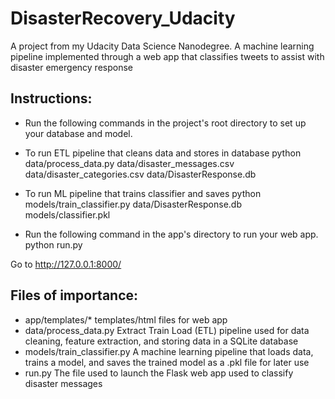 # DisasterRecovery_Udacity

A project from my Udacity Data Science Nanodegree. A machine learning pipeline implemented through a web app that classifies tweets to assist with disaster emergency response
## Instructions:
* Run the following commands in the project's root directory to set up your database and model.

* To run ETL pipeline that cleans data and stores in database python data/process_data.py data/disaster_messages.csv data/disaster_categories.csv data/DisasterResponse.db
* To run ML pipeline that trains classifier and saves python models/train_classifier.py data/DisasterResponse.db models/classifier.pkl
* Run the following command in the app's directory to run your web app. python run.py

Go to http://127.0.0.1:8000/

## Files of importance:
* app/templates/* templates/html files for web app
* data/process_data.py Extract Train Load (ETL) pipeline used for data cleaning, feature extraction, and storing data in a SQLite database
* models/train_classifier.py A machine learning pipeline that loads data, trains a model, and saves the trained model as a .pkl file for later use
* run.py The file used to launch the Flask web app used to classify disaster messages
